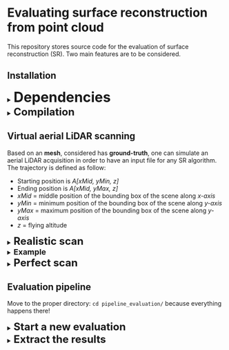 # Evaluating surface reconstruction from point cloud
This repository stores source code for the evaluation of surface reconstruction (SR). Two main features are to be considered.

## Installation
<details>
<summary>
<font size="+3"><b>Dependencies</b></font>
</summary>
<br>

- [CMake](https://cmake.org/)
    - Go to the  [release](https://cmake.org/download/) page to get the latest version
    - Extract the archive: `tar zxvf cmake-x.xx.x.tar.gz`
    - Compile and install:
        - `cd cmake-x.xx.x/`
        - `./bootstrap -- -DCMAKE_BUILD_TYPE:STRING=Release`
        - `make`
        - `sudo make install`
- [CGAL](https://www.cgal.org/) (currently working with *CGAL-5.2*)
    - Install CGAL dependencies: `sudo apt-get install libgmp-dev libmpfr-dev libboost-all-dev`
    - Go to [CGAL release page](https://github.com/CGAL/cgal/releases)
    - Download **CGAL-5.2.tar.xz**
    - Extract its content: `tar xf CGAL-5.2.tar.xz`
    - Compile and install:
        - `cd CGAL-5.2/; mkdir build; cd build/`
        - `cmake -DCMAKE_BUILD_TYPE=Release ../`
        - `sudo make install`
- [MeshLab](https://www.meshlab.net/)
    - `sudo apt install meshlab`
</details>

<details>
<summary>
<font size="+2"><b>Compilation</b></font>
</summary>
<br>

First, **clone the current repository** and go to the corresponding directory '*SurfaceReconEval/*'
#### Generate CGAL-specific 'CMakeLists.txt'
As a *CGAL* project, the project needs a **CMakeLists.txt** which can be generated thanks to a dedicated executable file (*cgal_create_CMakeLists*) provided by CGAL with installation. Actually, this file is provided by this repository but it depends on the version. Best practice is to copy the one stored in your binary folder (something like */usr/local/bin/cgal_create_CMakeLists*). More details can be find [here](https://doc.cgal.org/latest/Manual/installation.html).
`cp /usr/local/bin/cgal_create_CMakeLists ./path/to/project/`
From the root of the project ( *SurfaceReconEval/* ), run:
`./cgal_create_CMakeLists`

#### Compile the project
- `cmake .`
- `make`
</details>

## Virtual aerial LiDAR scanning
Based on an **mesh**, considered has **ground-truth**, one can simulate an aerial LiDAR acquisition in order to have an input file for any SR algorithm. The trajectory is defined as follow:
- Starting position is *A[xMid, yMin, z]*
- Ending position is *A[xMid, yMax, z]*
- *xMid* = middle position of the bounding box of the scene along *x-axis*
- *yMin* = minimum position of the bounding box of the scene along *y-axis*
- *yMax* = maximum position of the bounding box of the scene along *y-axis*
- *z* = flying altitude

<details>
<summary>
<font size="+2"><b>Realistic scan</b></font>
</summary>
<br>

**parallel-line_aerial_lidar** executable takes as input a mesh file, as well as several parameters (description below) and produces three point clouds. The point positions are the same but they differ by the additional information that is provided. Here they are:
* Point locations only
* Points + Normals
* Points + Sensor Positions

Normal estimation is realized by *Principal Component Analysis* (PCA) and **outward orientation** is carried out using sensor positions.

Parameters are:
- **--help, -h**: displays help
- **--input-file, -i**: input mesh file name
- **--out-base, -o**: a basename for output files (including desired directory)
- **--extension, -e** for the output files (*.ply* or *.off*) (defaults to *.ply*)
- **--perfect-scan, -p**: sets flag.
- **--verbose, -v**: dispays more information throughout execution
- **--flying-altitude, -z** (defaults to 1000)
- **--flying-speed, -v0** (defaults to 60)
- **--angular-speed, -omega** (defaults to 150)
- **--field-of-view, -fov** (defaults to 40)
- **--pulse-frequency, -fp** (defaults to 400 000)
- **--planimetric-mean, -muXY** (defaults to 0)
- **--planimetric-std, -sigmaXY** (defaults to 0.13)
- **--altimetric-mean, -muZ** (defaults to 0)
- **--altimetric-std, -sigmaZ** (defaults to 0.05)

**elliptical_aerial_lidar** executable is analogous to parallel-line_aerial_lidar in terms of input/output but the scanning pattern is elliptical.

Parameters are:
- **--help, -h**: displays help
- **--input-file, -i**: input mesh file name
- **--out-base, -o**: a basename for output files (including desired directory)
- **--extension, -e** for the output files (*.ply* or *.off*) (defaults to *.ply*)
- **--perfect-scan, -p**: sets flag.
- **--verbose, -v**: dispays more information throughout execution
- **--flying-altitude, -z** (defaults to 1000)
- **--flying-speed, -v0** (defaults to 60)
- **--angular-speed, -omega** (defaults to 150)
- **--angle-from-nadir, -theta** (defaults to 20)
- **--pulse-frequency, -fp** (defaults to 400 000)
- **--planimetric-mean, -muXY** (defaults to 0)
- **--planimetric-std, -sigmaXY** (defaults to 0.13)
- **--altimetric-mean, -muZ** (defaults to 0)
- **--altimetric-std, -sigmaZ** (defaults to 0.05)
</details>

<details>
<summary>
<font size="+1"><b>Example</b></font>
</summary>
<br>


**`./sim_aerial_lidar`**` `**`-i`**` input_data/inFile.ply `**`-o`**` output_data/base `**`-e`**` .ply `**`-v`**

Is going to set the verbose flag, read *input_data/inFile.ply* and produce:
* *base_OptCtr.ply*
* *base_normals.ply*
* *base_pts.ply*
</details>


<details>
<summary>
<font size="+2"><b>Perfect scan</b></font>
</summary>
<br>

In order to generate a noise-free point cloud, the user just has to add **--perfect-scan** or **-p** to the parameters list. In that case:
- **Point locations are the exact intersections** of rays with the virtual environment.
- **Normals are no longer estimated**: the normal corresponding to a given point is the one of the triangle hit by the ray during the scanning process.
</details>


## Evaluation pipeline
Move to the proper directory: `cd pipeline_evaluation/` because everything happens there!

<details>
<summary>
<font size="+2"><b>Start a new evaluation</b></font>
</summary>
<br>

In order to run an evaluation pipeline, the user must run each SR algorithm he wishes to assess, keep the resulting mesh files and do the following:
1. Create '*eval.txt*' (can be done by copying '*example_eval.txt*') and indicate:
	* the **file** containing the **ground-truth mesh** you wish to compare your reconstructions to
	* the **file** containing the **virtual LiDAR scan** on which you run SR algorithms
	* the **α** values you wish to study (' | ' - separated)
	* the **Poisson-Disk Sampling** (PDS) **radius** that must be used for evaluation sampling
2. Run `./pipeline_evaluation.sh`
3. When prompted, **copy mesh files resulting from each SR algorithm into the suggested directory** (displayed in the terminal). You will be invited to confirm the number of files found in this directory. Just confirm is nothing is wrong.
4. Wait...
</details>

<details>
<summary>
<font size="+2"><b>Extract the results</b></font>
</summary>
<br>

At each new evaluation run, a new directory is created in '*evaluations/*' based on the name of the ground-truth file plus date and time. Several sub-directories are also generated to store the pipeline data.
Results are stored in... *results/* you got it, right?!
There should be **one file per evaluated file, named after it** (*recon_01.ply* &rarr; *recon_01_RESULTS.txt*).
For each **α**, precision and recall mean and max distances are provided as defined in the corresponding paper.

You can also check if the pipeline executed successfully by checking the corresponding file in the *logs/* directory (also one log file per evaluated file).
</details>

